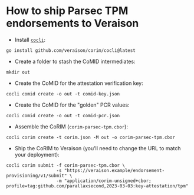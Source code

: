 # How to ship Parsec TPM endorsements to Veraison

* Install [`cocli`](https://github.com/veraison/corim/cocli/README.md):

```shell
go install github.com/veraison/corim/cocli@latest 
```

* Create a folder to stash the CoMID intermediates:

```shell
mkdir out
```

* Create the CoMID for the attestation verification key:

```shell
cocli comid create -o out -t comid-key.json
```

* Create the CoMID for the "golden" PCR values:

```shell
cocli comid create -o out -t comid-pcr.json
```

* Assemble the CoRIM (`corim-parsec-tpm.cbor`):

```shell
cocli corim create -t corim.json -M out -o corim-parsec-tpm.cbor
```

* Ship the CoRIM to Veraison (you'll need to change the URL to match your deployment):

```shell
cocli corim submit -f corim-parsec-tpm.cbor \
                   -s "https://veraison.example/endorsement-provisioning/v1/submit" \
                   -m "application/corim-unsigned+cbor; profile=tag:github.com/parallaxsecond,2023-03-03:key-attestation/tpm"
```
